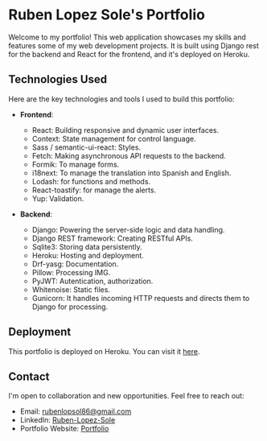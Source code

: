 # Ruben Lopez Sole's Portfolio

Welcome to my portfolio! This web application showcases my skills and features some of my web development projects. It is built using Django rest for the backend and React for the frontend, and it's deployed on Heroku.

## Technologies Used

Here are the key technologies and tools I used to build this portfolio:

- **Frontend**:
  - React: Building responsive and dynamic user interfaces.
  - Context: State management for control language.
  - Sass / semantic-ui-react: Styles.
  - Fetch: Making asynchronous API requests to the backend.
  - Formik: To manage forms.
  - i18next: To manage the translation into Spanish and English.
  - Lodash: for functions and methods.
  - React-toastify: for manage the alerts.
  - Yup: Validation.

- **Backend**:
  - Django: Powering the server-side logic and data handling.
  - Django REST framework: Creating RESTful APIs.
  - Sqlite3: Storing data persistently.
  - Heroku: Hosting and deployment.
  - Drf-yasg: Documentation.
  - Pillow: Processing IMG.
  - PyJWT: Autentication, authorization.
  - Whitenoise: Static files.
  - Gunicorn: It handles incoming HTTP requests and directs them to Django for processing.



## Deployment

This portfolio is deployed on Heroku. You can visit it  [here](https://ruben-lopez-portfolio-2ac4a91c6837.herokuapp.com/). 

## Contact

I'm open to collaboration and new opportunities. Feel free to reach out:

- Email: [rubenlopsol86@gmail.com](mailto:rubenlopsol86@gmail.com)
- LinkedIn: [Ruben-Lopez-Sole](https://www.linkedin.com/in/ruben-lopez-sole/)
- Portfolio Website: [Portfolio](https://ruben-lopez-portfolio-2ac4a91c6837.herokuapp.com/)
